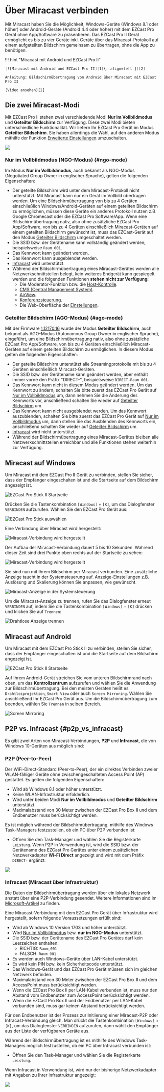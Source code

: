 # Über Miracast verbinden

Mit Miracast haben Sie die Möglichkeit, Windows-Geräte (Windows 8.1 oder höher) oder Android-Geräte (Android 4.4 oder höher) mit dem EZCast Pro Gerät ohne App/Software zu präsentieren. Das EZCast Pro II Gerät ermöglicht es bis zu vier Geräte inkl. Geräte über das Miracast-Protokoll auf einem aufgeteilten Bildschirm gemeinsam zu übertragen, ohne die App zu benötigen.

!!! hint "Miracast mit Android und EZCast Pro II"

    [![Miracast mit Android und EZCast Pro II][1]{: align=left }][2]
	
	Anleitung: Bildschirmübertragung von Android über Miracast mit EZCast Pro II
	
	[Video ansehen][2]

  [1]: /assets/img/miracast-android.video.png
  [2]: https://assets.stueber.de/videos/d10.android.de.mp4

## Die zwei Miracast-Modi

Mit EZCast Pro II stehen zwei verschiedende Modi **Nur im Vollbildmodus** und **Geteilter Bildschirm** zur Verfügung. Diese zwei Modi bieten unterschiedliche Funktionalität. Wir liefern Ihr EZCast Pro Gerät im Modus **Geteilter Bildschirm**. Sie haben allerdings die Wahl, auf den anderen Modus mithilfe der Funktion [Erweiterte Einstellungen](adv.settings.md) umzuschalten.

![](/assets/img/Miracast.png)

### Nur im Vollbildmodus (NGO-Modus) {#ngo-mode}

Im Modus **Nur im Vollbildmodus**, auch bekannt als NGO-Modus (Negotiated Group Owner in englischer Sprache), gelten die folgenden Eigenschaften:

* Der geteilte Bildschirm wird unter dem Miracast-Protokoll nicht unterstützt. Mit Miracast kann nur ein Gerät im Vollbild übertragen werden. Um eine Bildschirmübertragung von bis zu 4 Geräten einschließlich Windows/Android-Geräten auf einem geteilten Bildschirm zu ermöglichen, müssen diese Geräte ein anderes Protokoll nutzen z.B. Google Chromecast oder die EZCast Pro Software/App. Wenn eine Bildschirmübertragung nativ, also ohne zusätzliche EZCast Pro App/Software, von bis zu 4 Geräten einschließlich Miracast-Geräten auf einem geteilten Bildschirm gewünscht ist, muss das EZCast-Gerät auf den Modus [Geteilter Bildschirm](#ago-mode) umgeschaltet werden. 
* Die SSID bzw. der Gerätename kann vollständig geändert werden, beispielsweise `Raum_001`. 
* Das Kennwort kann geändert werden.
* Das Kennwort kann ausgeblendet werden.
* [Infracast](#p2p_vs_infracast) wird unterstützt.
* Während der Bildschirmübertragung eines Miracast-Gerätes werden alle Netzwerkschnittstellen belegt, kein weiteres Endgerät kann gespiegelt werden und die folgenden Funktionen **stehen nicht zur Verfügung**:
    * Die Moderator-Funktion bzw. die [Host-Kontrolle](ezcastproapp.md#hostcontrol).
	* [CMS (Central Management System)](cms.md).
    * [AirView](ezcastproapp.md#airview).
    * [Konferenzsteuerung](ezcastproapp.md#conferencecontrol).
    * Die Web-Oberfläche der [Einstellungen](adv.settings.md).

### Geteilter Bildschirm (AGO-Modus) {#ago-mode}

Mit der Firmware [1.12170.16](whatsnew.md#ezcast-pro-box-ii-firmware-11217016) wurde der Modus **Geteilter Bildschirm**, auch bekannt als AGO-Modus (Autonomous Group Owner in englischer Sprache), eingeführt, um eine Bildschirmübertragung nativ, also ohne zusätzliche EZCast Pro App/Software, von bis zu 4 Geräten einschließlich Miracast-Geräten auf einem geteilten Bildschirm zu ermöglichen. In diesem Modus gelten die folgenden Eigenschaften:


* Der geteilte Bildschirm unterstützt alle Streamingprotokolle mit bis zu 4 Geräten einschließlich Miracast-Geräten. 
* Die SSID bzw. der Gerätename kann geändert werden, aber enthält immer vorne den Präfix "DIRECT-", beispielsweise `DIRECT-Raum_001`. 
* Das Kennwort kann nicht in diesem Modus geändert werden. Um das Kennwort zu ändern, schalten Sie bitte zuerst das EZCast Pro Gerät auf [Nur im Vollbildmodus](#ngo-mode) um, dann nehmen Sie die Änderung des Kennworts vor, anschließend schalten Sie wieder auf [Geteilter Bildschirm](#ngo-mode) um.
* Das Kennwort kann nicht ausgeblendet werden. Um das Kennwort auszublenden, schalten Sie bitte zuerst das EZCast Pro Gerät auf [Nur im Vollbildmodus](#ngo-mode) um, dann stellen Sie das Ausblenden des Kennworts ein, anschließend schalten Sie wieder auf [Geteilter Bildschirm](#ngo-mode) um.
* [Infracast](#p2p_vs_infracast) wird nicht unterstützt.
* Während der Bildschirmübertragung eines Miracast-Gerätes bleiben alle Netzwerkschnittstellen erreichbar und alle Funktionen stehen weiterhin zur Verfügung.

## Miracast auf Windows

Um Miracast mit dem EZCast Pro II Gerät zu verbinden, stellen Sie sicher, dass der Empfänger eingeschalten ist und die Startseite auf dem Bildschirm angezeigt ist.

![EZCast Pro Stick II Startseite](/assets/img/ProIIDongle_landingpage.png)

Drücken Sie die Tastenkombination `[Windows]` + `[K]`, um das Dialogfenster `VERBINDEN` aufzurufen. Wählen Sie den EZCast Pro Gerät aus:

![EZCast Pro Stick auswählen](/assets/img/ProIIStick-Windows_Miracast_Select_Device.jpg)

Eine Verbindung über Miracast wird hergestellt:

![Miracast-Verbindung wird hergestellt](/assets/img/ProIIStick-Windows_Miracast_Connecting.jpg)

Der Aufbau der Miracast-Verbindung dauert 5 bis 10 Sekunden. Während dieser Zeit sind drei Punkte oben rechts auf der Startseite zu sehen:

![Miracast-Verbindung wird hergestellt](/assets/img/miracast_connecting.png)

Sie sind nun mit Ihrem Bildschirm per Miracast verbunden. Eine zusätzliche Anzeige taucht in der Systemsteuerung auf. Anzeige-Einstellungen z.B. Auslösung und Skalierung können Sie anpassen, wie gewünscht.

![Miracast-Anzeige in der Systemsteuerung](/assets/img/Miracast_Display.jpg)

Um die Miracast-Anzeige zu trennen, rufen Sie das Dialogfenster erneut `VERBINDEN` auf, indem Sie die Tastenkombination `[Windows]` + `[K]` drücken und klicken Sie auf `Trennen`:

![Drahtlose Anzeige trennen](/assets/img/ProIIStick-Windows_Miracast_Disconnect.jpg)

## Miracast auf Android

Um Miracast mit dem EZCast Pro Stick II zu verbinden, stellen Sie sicher, dass der Empfänger eingeschalten ist und die Startseite auf dem Bildschirm angezeigt ist.

![EZCast Pro Stick II Startseite](/assets/img/ProIIDongle_landingpage.png)

Auf Ihrem Android-Gerät streichen Sie vom unteren Bildschirmrand nach oben, um das **Kontrollzentrum** aufzurufen und wählen Sie die Anwendung zur Bildschirmübertragung. Bei den meisten Geräten heißt es `Drahtlosprojektion`, `Smart View` oder auch `Screen Mirroring`. Wählen Sie anschließend Ihr EZCast Pro Gerät aus. Um die Bildschirmübertragung zum beenden, wählen Sie `Trennen` in selben Bereich.

![Screen Mirroring](/assets/img/miracast.android.png)

## P2P vs. Infracast {#p2p_vs_infracast}

Es gibt zwei Arten von Miracast-Verbindungen, **P2P** und **Infracast**, die von Windows 10-Geräten aus möglich sind:

### P2P (Peer-to-Peer)

Der WiFi-Direct-Standard (Peer-to-Peer), der ein direktes Verbinden zweier WLAN-fähiger Geräte ohne zwischengeschalteten Access Point (AP) gestattet. Es gelten die folgenden Eigenschaften:

* Wird ab Windows 8.1 oder höher unterstützt.
* Keine WLAN-Infrastruktur erfolderlich.
* Wird unter beiden Modi **Nur im Vollbildmodus** und **Geteilter Bildschirm** unterstützt.
* Maximalabstand von 30 Meter zwischen der EZCast Pro Box II und dem Endbenutzer muss berücksichtigt werden.

Es ist möglich während der Bildschirmübertragung, mithilfe des Windows Task-Managers festzustellen, ob ein PC über P2P verbunden ist: 

* Öffnen Sie den Task-Manager und wählen Sie die Registerkarte `Leistung`. Wenn P2P in Verwendung ist, wird die SSID bzw. der Gerätename des EZCast Pro Gerätes unter einem zusätzlichen Netzwerkadapter **Wi-Fi Direct** angezeigt und wird mit dem Präfix `DIRECT-` ergänzt:

![](/assets/img/D10.BF8E0C84.NGO-mode.Space-in-SSID.png)

### Infracast (Miracast über Infrastruktur)

Die Daten der Bildschirmübertragung werden über ein lokales Netzwerk anstatt über eine P2P-Verbindung gesendet. Weitere Informationen sind im [Microsoft-Artikel](https://docs.microsoft.com/de-de/surface-hub/miracast-over-infrastructure) zu finden.

Eine Miracast-Verbindung mit dem EZCast Pro Gerät über Infrastruktur wird hergestellt, sofern folgende Voraussetzungen erfüllt sind:

* Wird ab Windows 10 Version 1703 und höher unterstützt.
* Wird [Nur im Vollbildmodus](#ngo-mode) bzw. **nur im NGO-Modus** unterstützt.
* Die SSID bzw. der Gerätename des EZCast Pro Gerätes darf kein Leerzeichen enthalten:
    * RICHTIG: `Raum_001`
    * FALSCH: `Raum 001`
* Es werden auch Windows-Geräte über LAN-Kabel unterstützt.
* Es wird kein PIN bzw. kein Sicherheitscode unterstützt.
* Das Windows-Gerät und das EZCast Pro Gerät müssen sich im gleichen Netzwerk befinden.
* Maximalabstand von 30 Meter zwischen der EZCast Pro Box II und dem AccessPoint muss berücksichtigt werden.
* Wenn die EZCast Pro Box II per LAN-Kabel verbunden ist, muss nur den Abstand vom Endbenutzer zum AccessPoint berücksichtigt werden.
* Wenn die EZCast Pro Box II und der Endbenutzer per LAN-Kabel verbunden sind, muss gar keinen Abstand berücksichtigt werden.

Für den Endbenutzer ist der Prozess zur Initiierung einer Miracast-P2P oder Infracast-Verbindung gleich. Man drückt die Tastenkombination `[Windows]` + `[K]`, um das Dialogfenster `VERBINDEN` aufzurufen, dann wählt den Empfänger aus der Liste der verfügbaren Geräte aus. 

Während der Bildschirmübertragung ist es mithilfe des Windows Task-Managers möglich festzustellen, ob ein PC über Infracast verbunden ist: 

* Öffnen Sie den Task-Manager und wählen Sie die Registerkarte `Leistung`.

Wenn Infracast in Verwendung ist, wird nur der bisherige Netzwerkadapter mit Angaben zu Ihrer Infrastruktur angezeigt:

![](/assets/img/D10_BF8E0C84.NGO-mode.No-Space-in-SSID.png)

